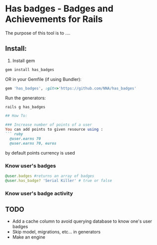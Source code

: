 # Has badges - Badges and Achievements for Rails

The purpose of this tool is to ....

## Install:
1) Install gem

``` ruby
gem install has_badges
```

OR in your Gemfile (if using Bundler):

``` ruby
gem 'has_badges', :git=>'https://github.com/NNA/has_badges'
```

Run the generators:

``` ruby
rails g has_badges

## How To:

### Increase number of points of a user
You can add points to given resource using :
``` ruby
  @user.earns 70
  @user.earns 70, euros
```
by default points currency is used

### Know user's badges
``` ruby
@user.badges #returns an array of badges
@user.has_badge? 'Serial Killer' # true or false
```

### Know user's badge activity



## TODO
 - Add a cache column to avoid querying database to know one's user badges
 - Skip model, migrations, etc... in generators
 - Make an engine

 [examples]: https://github.com/NNA/cucumber-snapshot/tree/master/examples